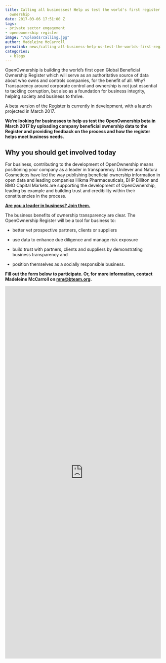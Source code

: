 ```yaml
---
title: Calling all businesses! Help us test the world's first register of global beneficial
  ownership
date: 2017-03-06 17:51:00 Z
tags:
- private sector engagement
- openownership register
image: "/uploads/calling.jpg"
author: Madeleine McCarroll
permalink: news/calling-all-business-help-us-test-the-worlds-first-register-of-global-beneficial-ownership/
categories:
  - blogs
---
```


OpenOwnership is building the world’s first open Global Beneficial Ownership Register which will serve as an authoritative source of data about who owns and controls companies, for the benefit of all. Why? Transparency around corporate control and ownership is not just essential to tackling corruption, but also as a foundation for business integrity, helping society and business to thrive.

A beta version of the Register is currently in development, with a launch projected in March 2017.

**We’re looking for businesses to help us test the OpenOwnership beta in March 2017 by uploading company beneficial ownership data to the Register and providing feedback on the process and how the register helps meet business needs.**

## Why you should get involved today

For business, contributing to the development of OpenOwnership means positioning your company as a leader in transparency. Unilever and Natura Cosmeticos have led the way publishing beneficial ownership information in open data and leading companies Hikma Pharmaceuticals, BHP Billiton and BMO Capital Markets are supporting the development of OpenOwnership, leading by example and building trust and credibility within their constituencies in the process.

**[Are you a leader in business? Join them.](https://docs.google.com/forms/d/e/1FAIpQLSe-lbEtxD3z1iEQJ6DUH_awOl9HQ8ZvFoRhMaCl7ngo__UmBA/viewform?usp=sf_link)**

The business benefits of ownership transparency are clear. The OpenOwnership Register will be a tool for business to:

* better vet prospective partners, clients or suppliers

* use data to enhance due diligence and manage risk exposure

* build trust with partners, clients and suppliers by demonstrating business transparency and

* position themselves as a socially responsible business.

**Fill out the form below to participate. Or, for more information, contact Madeleine McCarroll on [mm@bteam.org](mailto:mm@bteam.org).**

<iframe src="https://docs.google.com/forms/d/e/1FAIpQLSe-lbEtxD3z1iEQJ6DUH_awOl9HQ8ZvFoRhMaCl7ngo__UmBA/viewform?embedded=true" width="100%" height="1200" frameborder="0" marginheight="0" marginwidth="0">Loading...</iframe>
